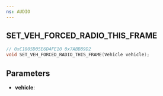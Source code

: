 ```yaml
---
ns: AUDIO
---
```

## SET_​VEH_​FORCED_​RADIO_​THIS_​FRAME

```c
// 0xC1805D05E6D4FE10 0x7ABB89D2
void SET_​VEH_​FORCED_​RADIO_​THIS_​FRAME(Vehicle vehicle);
```


## Parameters
* **vehicle**: 

